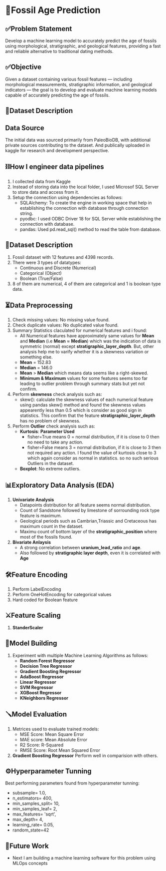 # 📍**Fossil Age Prediction**

## ✅**Problem Statement**
Develop a machine learning model to accurately predict the age of fossils using morphological, stratigraphic, and geological features, providing a fast and reliable alternative to traditional dating methods.

## ✅Objective
Given a dataset containing various fossil features — including morphological measurements, stratigraphic information, and geological indicators — the goal is to develop and evaluate machine learning models capable of accurately predicting the age of fossils.

## 🔴Dataset Description
## **Data Source**
 The initial data was sourced primarily from PaleoBioDB, with additional private sources contributing to the dataset. And publically uploaded in kaggle for research and development perspective.

## ⛓️**How I engineer data pipelines**
1. I collected data from Kaggle
2. Instead of storing data into the local folder, I used Microsof SQL Server to store data and access from it.
2. Setup the connection using dependencies as follows:
    - SQLAlchemy: To create the engine in working space that help in establishing the connection with database through connection string.
    - pyodbc: I used ODBC Driver 18 for SQL Server while establishing the connection with database.
    - pandas: Used pd.read_sql() method to read the table from database.

## 📙**Dataset Description**
1. Fossil dataset with 12 features and 4398 records.
2. There were 3 types of datatypes:
    - Continuous and Discrete (Numerical)
    - Categorical (Object)
    - Boolean (True/False)
3. 8 of them are numerical, 4 of them are categorical and 1 is boolean type data.

## ⏳**Data Preprocessing**
1. Check missing values: No missing value found.
2. Check duplicate values: No duplicated value found.
4. Summary Statistics claculated for numerical features and i found:
    - All Numerical features have approximately same values for **Mean** and **Median** (i.e **Mean** ≈ **Median**) which was the indication of  data is symmetric (normal) except **stratigraphic_layer_depth**. But, other analysis help me to varify whether it is a skewness variation or something else.
    - **Mean** = 152.83
    - **Median** = 146.0
    - **Mean** > **Median** which means data seems like a right-skewed.
    - **Minimum & Maximum** values for some features seems too far leading to outlier problem through summary stats but yet not confirm.
5. Perform **skewness** check analysis such as:
    - skew(): calculate the skewness values of each numerical feature using pandas skew() method and found the skewness values appearently less than 0.5 which is consider as good sign in statistics. This confirm that the feature **stratigraphic_layer_depth** has no problem of skewness.
6. Perform **Outlier** check analysis such as:
    - **Kurtosis**: 
        **Parameter Used**
        - fisher=True means 0 = normal distribution, if it is close to 0 then no need to take any action.
        - fisher=False means 3 = normal distribution, if it is close to 3 then not required any action.
        I found the value of kurtosis close to 3 which again consider as normal in statistics. so no such serious Outliers in the dataset.
    - **Boxplot**: No extreme outliers.

## 📊**Exploratory Data Analysis (EDA)**
1. **Univariate Analysis**
    - Datapoints distribution for all feature seems normal distribution.
    - Count of Sandstone followed by limestone of sorrounding rock type feature is maximum.
    - Geological periods such as Cambrian,Triassic and Cretaceous has maximum count in the dataset.
    - Maximu count of bottom layer of the **stratigraphic_position** where most of the fossils found.
2. **Bivariate Anlaysis**
    - A strong correlation between **uranium_lead_ratio** and **age**.
    - Also followed by **stratigraphic layer depth**, even it is correlated with **Age**

## 🛠️**Feature Encoding**
1. Perform LabelEncoding
2. Perform OneHotEncoding for categorical values
3. Hard coded for Boolean feature

## ⚔️**Feature Scaling**
1. **StanderScaler**

## 🧮**Model Building**
1. Experiment with multiple Machine Learning Algorithms as follows:
    - **Random Forest Regressor**
    - **Decision Tree Regressor**
    - **Gradient Boosting Regressor**
    - **AdaBoost Regressor**
    - **Linear Regressor**
    - **SVM Regressor**
    - **XGBoost Regressor**
    - **KNeighbors Regressor**

## 🪛Model Evaluation
1. Metrices used to evaluate trained models:
    - MSE Score: Mean Square Error
    - MAE score: Mean Absolute Error
    - R2 Score: R-Squared 
    - RMSE Score: Root Mean Squared Error
2. **Gradient Boosting Regressor** Perform well in comparision with others.

## ⚙️**Hyperparameter Tunning**
Best performing parameters found from hyperparameter tunning:
- subsample= 1.0, 
- n_estimators= 400, 
- min_samples_split= 10, 
- min_samples_leaf= 2, 
- max_features= 'sqrt', 
- max_depth= 4, 
- learning_rate= 0.05,
- random_state=42

## 🎯**Future Work** 
- Next I am building a machine learning software for this problem using MLOps concepts